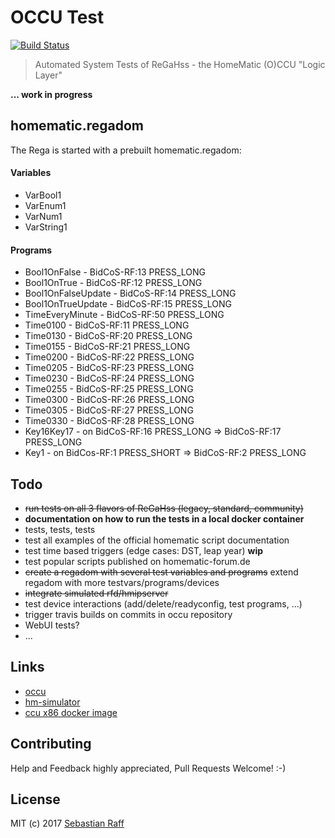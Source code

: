 # OCCU Test

[![Build Status](https://travis-ci.org/hobbyquaker/occu-test.svg?branch=master)](https://travis-ci.org/hobbyquaker/occu-test)

> Automated System Tests of ReGaHss - the HomeMatic (O)CCU "Logic Layer"

**... work in progress**


## homematic.regadom

The Rega is started with a prebuilt homematic.regadom:

#### Variables

* VarBool1
* VarEnum1
* VarNum1
* VarString1

#### Programs

* Bool1OnFalse - BidCoS-RF:13 PRESS_LONG
* Bool1OnTrue - BidCoS-RF:12 PRESS_LONG
* Bool1OnFalseUpdate - BidCoS-RF:14 PRESS_LONG
* Bool1OnTrueUpdate - BidCoS-RF:15 PRESS_LONG
* TimeEveryMinute - BidCoS-RF:50 PRESS_LONG
* Time0100 - BidCoS-RF:11 PRESS_LONG
* Time0130 - BidCoS-RF:20 PRESS_LONG
* Time0155 - BidCoS-RF:21 PRESS_LONG
* Time0200 - BidCoS-RF:22 PRESS_LONG
* Time0205 - BidCoS-RF:23 PRESS_LONG
* Time0230 - BidCoS-RF:24 PRESS_LONG
* Time0255 - BidCoS-RF:25 PRESS_LONG
* Time0300 - BidCoS-RF:26 PRESS_LONG
* Time0305 - BidCoS-RF:27 PRESS_LONG
* Time0330 - BidCoS-RF:28 PRESS_LONG
* Key16Key17 - on BidCoS-RF:16 PRESS_LONG => BidCoS-RF:17 PRESS_LONG
* Key1 - on BidCos-RF:1 PRESS_SHORT => BidCoS-RF:2 PRESS_LONG


## Todo

* ~~run tests on all 3 flavors of ReGaHss (legacy, standard, community)~~
* **documentation on how to run the tests in a local docker container**
* tests, tests, tests
* test all examples of the official homematic script documentation
* test time based triggers (edge cases: DST, leap year) **wip**
* test popular scripts published on homematic-forum.de
* ~~create a regadom with several test variables and programs~~ extend regadom with more testvars/programs/devices
* ~~integrate simulated rfd/hmipserver~~
* test device interactions (add/delete/readyconfig, test programs, ...)
* trigger travis builds on commits in occu repository
* WebUI tests?
* ...


## Links

* [occu](https://github.com/eq-3/occu)
* [hm-simulator](https://github.com/hobbyquaker/hm-simulator)
* [ccu x86 docker image](https://hub.docker.com/r/litti/ccu2/)


## Contributing

Help and Feedback highly appreciated, Pull Requests Welcome! :-)


## License

MIT (c) 2017 [Sebastian Raff](https://github.com/hobbyquaker)
